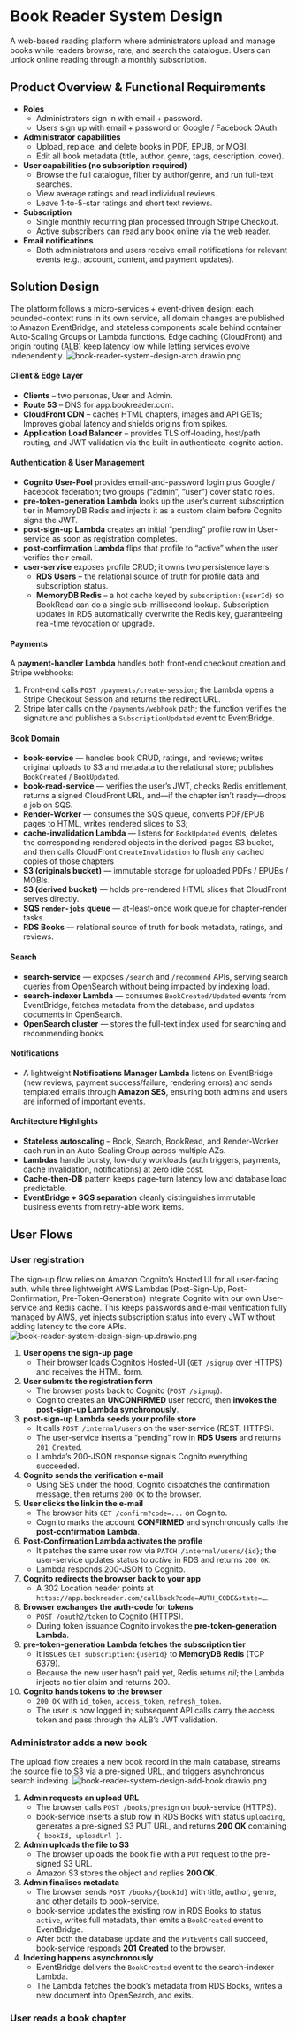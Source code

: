 # Book Reader System Design
A web-based reading platform where administrators upload and manage books while readers browse, rate, and search the catalogue. Users can unlock online reading through a monthly subscription.
## Product Overview & Functional Requirements
- **Roles**
    - Administrators sign in with email + password.
    - Users sign up with email + password or Google / Facebook OAuth.
- **Administrator capabilities**
    - Upload, replace, and delete books in PDF, EPUB, or MOBI.
    - Edit all book metadata (title, author, genre, tags, description, cover).
- **User capabilities (no subscription required)**
    - Browse the full catalogue, filter by author/genre, and run full-text searches.
    - View average ratings and read individual reviews.
    - Leave 1-to-5-star ratings and short text reviews.
- **Subscription**
    - Single monthly recurring plan processed through Stripe Checkout.
    - Active subscribers can read any book online via the web reader.
- **Email notifications**
    - Both administrators and users receive email notifications for relevant events (e.g., account, content, and payment updates).

## Solution Design
The platform follows a micro-services + event-driven design: each bounded-context runs in its own service, all domain changes are published to Amazon EventBridge, and stateless components scale behind container Auto-Scaling Groups or Lambda functions. Edge caching (CloudFront) and origin routing (ALB) keep latency low while letting services evolve independently.
![book-reader-system-design-arch.drawio.png](book-reader-system-design-arch.drawio.png)
#### Client & Edge Layer
- **Clients** – two personas, User and Admin.
- **Route 53** – DNS for app.bookreader.com.
- **CloudFront CDN** – caches HTML chapters, images and API GETs; Improves global latency and shields origins from spikes.
- **Application Load Balancer** – provides TLS off-loading, host/path routing, and JWT validation via the built-in authenticate-cognito action.

#### Authentication & User Management
- **Cognito User-Pool** provides email-and-password login plus Google / Facebook federation; two groups (“admin”, “user”) cover static roles.
- **pre-token-generation Lambda** looks up the user’s current subscription tier in MemoryDB Redis and injects it as a custom claim before Cognito signs the JWT.
- **post-sign-up Lambda** creates an initial “pending” profile row in User-service as soon as registration completes.
- **post-confirmation Lambda** flips that profile to “active” when the user verifies their email.
- **user-service** exposes profile CRUD; it owns two persistence layers:
    - **RDS Users** – the relational source of truth for profile data and subscription status.
    - **MemoryDB Redis** – a hot cache keyed by `subscription:{userId}` so BookRead can do a single sub-millisecond lookup.  Subscription updates in RDS automatically overwrite the Redis key, guaranteeing real-time revocation or upgrade.

#### Payments
A **payment-handler Lambda** handles both front-end checkout creation and Stripe webhooks:
1. Front-end calls `POST /payments/create-session`; the Lambda opens a Stripe Checkout Session and returns the redirect URL.
2. Stripe later calls on the `/payments/webhook` path; the function verifies the signature and publishes a `SubscriptionUpdated` event to EventBridge.

#### Book Domain
- **book-service** — handles book CRUD, ratings, and reviews; writes original uploads to S3 and metadata to the relational store; publishes `BookCreated` / `BookUpdated`.  
- **book-read-service** — verifies the user’s JWT, checks Redis entitlement, returns a signed CloudFront URL, and—if the chapter isn’t ready—drops a job on SQS.
- **Render-Worker** — consumes the SQS queue, converts PDF/EPUB pages to HTML, writes rendered slices to S3;
- **cache-invalidation Lambda** — listens for `BookUpdated` events, deletes the corresponding rendered objects in the derived-pages S3 bucket, and then calls CloudFront `CreateInvalidation` to flush any cached copies of those chapters
- **S3 (originals bucket)** — immutable storage for uploaded PDFs / EPUBs / MOBIs.
- **S3 (derived bucket)** — holds pre-rendered HTML slices that CloudFront serves directly.
- **SQS `render-jobs` queue** — at-least-once work queue for chapter-render tasks.
- **RDS Books** — relational source of truth for book metadata, ratings, and reviews.

#### Search
- **search-service** — exposes `/search` and `/recommend` APIs, serving search queries from OpenSearch without being impacted by indexing load.
- **search-indexer Lambda** — consumes `BookCreated/Updated` events from EventBridge, fetches metadata from the database, and updates documents in OpenSearch.
- **OpenSearch cluster** — stores the full-text index used for searching and recommending books.

#### Notifications
- A lightweight **Notifications Manager Lambda** listens on EventBridge (new reviews, payment success/failure, rendering errors) and sends templated emails through **Amazon SES**, ensuring both admins and users are informed of important events.

#### Architecture Highlights
- **Stateless autoscaling** – Book, Search, BookRead, and Render-Worker each run in an Auto-Scaling Group across multiple AZs.
- **Lambdas** handle bursty, low-duty workloads (auth triggers, payments, cache invalidation, notifications) at zero idle cost.
- **Cache-then-DB** pattern keeps page-turn latency low and database load predictable.
- **EventBridge + SQS separation** cleanly distinguishes immutable business events from retry-able work items.

## User Flows
### User registration
The sign-up flow relies on Amazon Cognito’s Hosted UI for all user-facing auth, while three lightweight AWS Lambdas (Post-Sign-Up, Post-Confirmation, Pre-Token-Generation) integrate Cognito with our own User-service and Redis cache. This keeps passwords and e-mail verification fully managed by AWS, yet injects subscription status into every JWT without adding latency to the core APIs.
![book-reader-system-design-sign-up.drawio.png](book-reader-system-design-sign-up.drawio.png)
1. **User opens the sign-up page**
   - Their browser loads Cognito’s Hosted-UI (`GET /signup` over HTTPS) and receives the HTML form.
2. **User submits the registration form**
   - The browser posts back to Cognito (`POST /signup`).
   - Cognito creates an **UNCONFIRMED** user record, then **invokes the post-sign-up Lambda synchronously**.
3. **post-sign-up Lambda seeds your profile store**
   - It calls `POST /internal/users` on the user-service (REST, HTTPS).
   - The user-service inserts a “pending” row in **RDS Users** and returns `201 Created`.
   - Lambda’s 200-JSON response signals Cognito everything succeeded.
4. **Cognito sends the verification e-mail**
   - Using SES under the hood, Cognito dispatches the confirmation message, then returns `200 OK` to the browser.
5. **User clicks the link in the e-mail**
   - The browser hits `GET /confirm?code=...` on Cognito.
   - Cognito marks the account **CONFIRMED** and synchronously calls the **post-confirmation Lambda**.
6. **Post-Confirmation Lambda activates the profile**
   - It patches the same user row via `PATCH /internal/users/{id}`; the user-service updates status to *active* in RDS and returns `200 OK`.
   - Lambda responds 200-JSON to Cognito.
7. **Cognito redirects the browser back to your app**
   - A 302 Location header points at `https://app.bookreader.com/callback?code=AUTH_CODE&state=…`.
8. **Browser exchanges the auth-code for tokens**
   - `POST /oauth2/token` to Cognito (HTTPS).
   - During token issuance Cognito invokes the **pre-token-generation Lambda**.
9. **pre-token-generation Lambda fetches the subscription tier**
   - It issues `GET subscription:{userId}` to **MemoryDB Redis** (TCP 6379).
   - Because the new user hasn’t paid yet, Redis returns *nil*; the Lambda injects no tier claim and returns 200.
10. **Cognito hands tokens to the browser**
    - `200 OK` with `id_token`, `access_token`, `refresh_token`.
    - The user is now logged in; subsequent API calls carry the access token and pass through the ALB’s JWT validation.

### Administrator adds a new book
The upload flow creates a new book record in the main database, streams the source file to S3 via a pre-signed URL, and triggers asynchronous search indexing.
![book-reader-system-design-add-book.drawio.png](book-reader-system-design-add-book.drawio.png)
1. **Admin requests an upload URL**
   - The browser calls `POST /books/presign` on book-service (HTTPS).
   - book-service inserts a stub row in RDS Books with status `uploading`, generates a pre-signed S3 PUT URL, and returns **200 OK** containing `{ bookId, uploadUrl }`.
3. **Admin uploads the file to S3**
   - The browser uploads the book file with a `PUT` request to the pre-signed S3 URL.
   - Amazon S3 stores the object and replies **200 OK**.
4. **Admin finalises metadata**
   - The browser sends `POST /books/{bookId}` with title, author, genre, and other details to book-service.
   - book-service updates the existing row in RDS Books to status `active`, writes full metadata, then emits a `BookCreated` event to EventBridge.
   - After both the database update and the `PutEvents` call succeed, book-service responds **201 Created** to the browser.
5. **Indexing happens asynchronously**
   - EventBridge delivers the `BookCreated` event to the search-indexer Lambda.
   - The Lambda fetches the book’s metadata from RDS Books, writes a new document into OpenSearch, and exits.
### User reads a book chapter
